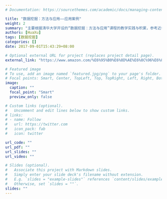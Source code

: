 ```yaml
---
# Documentation: https://sourcethemes.com/academic/docs/managing-content/

title: "数据挖掘：方法与应用——应用案例"
weight: 2
summary: "主要根据清华大学开设的“数据挖掘：方法与应用”课程的教学实践与积累，参考近年国外著名大学相关课程的教学体系，系统的介绍数据挖掘的基本概念和基本原理方法；结合一些典型的应用实例展示用数据挖掘的思维方法求解问题的一般性模式与思路。"
authors: [HuaXu]
tags: [数据挖掘]
categories: []
date: 2017-09-01T15:43:29+08:00

# Optional external URL for project (replaces project detail page).
external_link: "https://www.amazon.com/%E6%95%B0%E6%8D%AE%E6%8C%96%E6%8E%98%EF%BC%9A%E6%96%B9%E6%B3%95%E4%B8%8E%E5%BA%94%E7%94%A8-%E5%BA%94%E7%94%A8%E6%A1%88%E4%BE%8B-%E6%B8%85%E5%8D%8E%E5%A4%A7%E5%AD%A6%E8%AE%A1%E7%AE%97%E6%9C%BA%E7%B3%BB%E5%88%97%E6%95%99%E6%9D%90-%E5%BE%90%E5%8D%8E/dp/B074121MCP/ref=sr_1_1?dchild=1&keywords=%E6%95%B0%E6%8D%AE%E6%8C%96%E6%8E%98%EF%BC%9A%E6%96%B9%E6%B3%95%E4%B8%8E%E5%BA%94%E7%94%A8&qid=1599206641&s=books&sr=1-1"

# Featured image
# To use, add an image named `featured.jpg/png` to your page's folder.
# Focal points: Smart, Center, TopLeft, Top, TopRight, Left, Right, BottomLeft, Bottom, BottomRight.
image:
  caption: ""
  focal_point: "Smart"
  preview_only: false

# Custom links (optional).
#   Uncomment and edit lines below to show custom links.
# links:
# - name: Follow
#   url: https://twitter.com
#   icon_pack: fab
#   icon: twitter

url_code: ""
url_pdf: ""
url_slides: ""
url_video: ""

# Slides (optional).
#   Associate this project with Markdown slides.
#   Simply enter your slide deck's filename without extension.
#   E.g. `slides = "example-slides"` references `content/slides/example-slides.md`.
#   Otherwise, set `slides = ""`.
slides: ""
---
```


